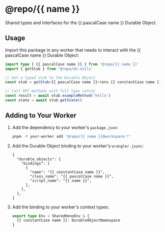 # @repo/{{ name }}

Shared types and interfaces for the {{ pascalCase name }} Durable Object.

## Usage

Import this package in any worker that needs to interact with the {{ pascalCase name }} Durable Object:

```typescript
import type { {{ pascalCase name }} } from '@repo/{{ name }}'
import { getStub } from '@repo/do-utils'

// Get a typed stub to the Durable Object
const stub = getStub<{{ pascalCase name }}>(env.{{ constantCase name }}, 'unique-id')

// Call RPC methods with full type safety
const result = await stub.exampleMethod('hello')
const state = await stub.getState()
```

## Adding to Your Worker

1. Add the dependency to your worker's `package.json`:

   ```bash
   pnpm -F your-worker add '@repo/{{ name }}@workspace:*'
   ```

2. Add the Durable Object binding to your worker's `wrangler.jsonc`:

   ```jsonc
   {
     "durable_objects": {
       "bindings": [
         {
           "name": "{{ constantCase name }}",
           "class_name": "{{ pascalCase name }}",
           "script_name": "{{ name }}",
         },
       ],
     },
   }
   ```

3. Add the binding to your worker's context types:
   ```typescript
   export type Env = SharedHonoEnv & {
     {{ constantCase name }}: DurableObjectNamespace
   }
   ```
